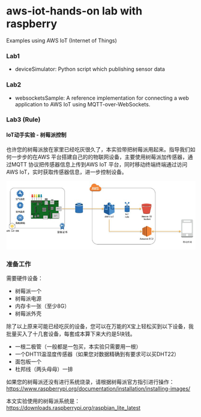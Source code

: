 # aws-iot-hands-on lab with raspberry
Examples using AWS IoT (Internet of Things)

### Lab1

* deviceSimulator: Python script which publishing sensor data 

### Lab2
* websocketsSample: A reference implementation for connecting a web application to AWS IoT using MQTT-over-WebSockets.

### Lab3 (Rule)


#### IoT动手实验 - 树莓派控制

也许您的树莓派放在家里已经吃灰很久了，本实验带把树莓派用起来。指导我们如何一步步的在AWS 平台搭建自己的的物联网设备，主要使用树莓派加传感器，通过MQTT 协议把传感器信息上传到AWS IoT 平台，同时移动终端终端通过访问AWS IoT，实时获取传感器信息，进一步控制设备。

![Architecture](./images/architecture.jpeg)

### 准备工作

需要硬件设备：

- 树莓派一个
- 树莓派电源
- 内存卡一张（至少8G）
- 树莓派外壳

除了以上原来可能已经吃灰的设备，您可以在万能的X宝上轻松买到以下设备，我批量买入了十几套设备，每套成本算下来大约是5块钱。

- 一根二极管（一般都是一包买，本实验只需要用一根）
- 一个DHT11温湿度传感器（如果您对数据精确到有要求可以买DHT22）
- 面包板一个
- 杜邦线（两头母母）一排

如果您的树莓派还没有进行系统烧录，请根据树莓派官方指引进行操作：
https://www.raspberrypi.org/documentation/installation/installing-images/

本文实验使用的树莓派系统是：
https://downloads.raspberrypi.org/raspbian_lite_latest

